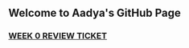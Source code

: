 ## Welcome to Aadya's GitHub Page
### [WEEK 0 REVIEW TICKET](https://github.com/AadyaDaita/indiv_repo/issues/1)












